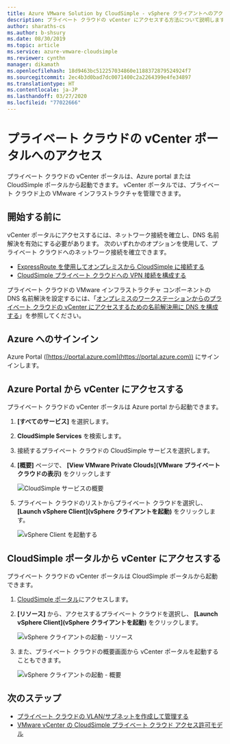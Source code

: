 ```yaml
---
title: Azure VMware Solution by CloudSimple - vSphere クライアントへのアクセス
description: プライベート クラウドの vCenter にアクセスする方法について説明します。
author: sharaths-cs
ms.author: b-shsury
ms.date: 08/30/2019
ms.topic: article
ms.service: azure-vmware-cloudsimple
ms.reviewer: cynthn
manager: dikamath
ms.openlocfilehash: 18d9463bc512257034860e1188372879524924f7
ms.sourcegitcommit: 2ec4b3d0bad7dc0071400c2a2264399e4fe34897
ms.translationtype: HT
ms.contentlocale: ja-JP
ms.lasthandoff: 03/27/2020
ms.locfileid: "77022666"
---
```

# <a name="access-your-private-cloud-vcenter-portal"></a>プライベート クラウドの vCenter ポータルへのアクセス

プライベート クラウドの vCenter ポータルは、Azure portal または CloudSimple ポータルから起動できます。  vCenter ポータルでは、プライベート クラウド上の VMware インフラストラクチャを管理できます。

## <a name="before-you-begin"></a>開始する前に

vCenter ポータルにアクセスするには、ネットワーク接続を確立し、DNS 名前解決を有効にする必要があります。  次のいずれかのオプションを使用して、プライベート クラウドへのネットワーク接続を確立できます。

* [ExpressRoute を使用してオンプレミスから CloudSimple に接続する](on-premises-connection.md)
* [CloudSimple プライベート クラウドへの VPN 接続を構成する](set-up-vpn.md)

プライベート クラウドの VMware インフラストラクチャ コンポーネントの DNS 名前解決を設定するには、「[オンプレミスのワークステーションからのプライベート クラウドの vCenter にアクセスするための名前解決用に DNS を構成する](on-premises-dns-setup.md)」を参照してください。

## <a name="sign-in-to-azure"></a>Azure へのサインイン

Azure Portal ([https://portal.azure.com](https://portal.azure.com)) にサインインします。

## <a name="access-vcenter-from-azure-portal"></a>Azure Portal から vCenter にアクセスする

プライベート クラウドの vCenter ポータルは Azure portal から起動できます。

1. **[すべてのサービス]** を選択します。

2. **CloudSimple Services** を検索します。

3. 接続するプライベート クラウドの CloudSimple サービスを選択します。

4. **[概要]** ページで、 **[View VMware Private Clouds]\(VMware プライベート クラウドの表示\)** をクリックします

    ![CloudSimple サービスの概要](media/cloudsimple-service-overview.png)

5. プライベート クラウドのリストからプライベート クラウドを選択し、 **[Launch vSphere Client]\(vSphere クライアントを起動\)** をクリックします。

    ![vSphere Client を起動する](media/cloudsimple-service-launch-vsphere-client.png)

## <a name="access-vcenter-from-cloudsimple-portal"></a>CloudSimple ポータルから vCenter にアクセスする

プライベート クラウドの vCenter ポータルは CloudSimple ポータルから起動できます。

1. [CloudSimple ポータル](access-cloudsimple-portal.md)にアクセスします。

2. **[リソース]** から、アクセスするプライベート クラウドを選択し、 **[Launch vSphere Client]\(vSphere クライアントを起動\)** をクリックします。

    ![vSphere クライアントの起動 - リソース](media/cloudsimple-portal-resources-launch-vcenter.png)

3. また、プライベート クラウドの概要画面から vCenter ポータルを起動することもできます。

    ![vSphere クライアントの起動 - 概要](media/cloudsimple-resources-summary-launch-vcenter.png)

## <a name="next-steps"></a>次のステップ

* [プライベート クラウドの VLAN/サブネットを作成して管理する](create-vlan-subnet.md)
* [VMware vCenter の CloudSimple プライベート クラウド アクセス許可モデル](learn-private-cloud-permissions.md)